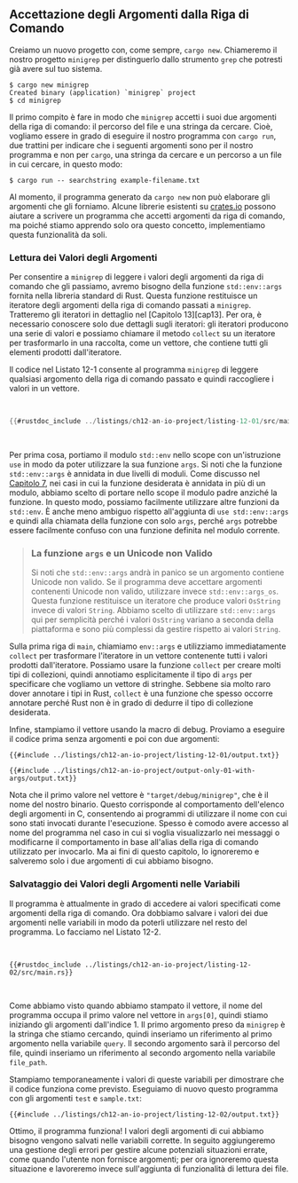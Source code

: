 ## Accettazione degli Argomenti dalla Riga di Comando

Creiamo un nuovo progetto con, come sempre, `cargo new`. Chiameremo il nostro progetto
`minigrep` per distinguerlo dallo strumento `grep` che potresti già avere
sul tuo sistema.

```console
$ cargo new minigrep
Created binary (application) `minigrep` project
$ cd minigrep
```

Il primo compito è fare in modo che `minigrep` accetti i suoi due argomenti della riga di comando: il
percorso del file e una stringa da cercare. Cioè, vogliamo essere in grado di eseguire il nostro
programma con `cargo run`, due trattini per indicare che i seguenti argomenti sono
per il nostro programma e non per `cargo`, una stringa da cercare e un percorso a
un file in cui cercare, in questo modo:

```console
$ cargo run -- searchstring example-filename.txt
```

Al momento, il programma generato da `cargo new` non può elaborare gli argomenti che
gli forniamo. Alcune librerie esistenti su [crates.io](https://crates.io/) possono aiutare
a scrivere un programma che accetti argomenti da riga di comando, ma poiché stiamo
apprendo solo ora questo concetto, implementiamo questa funzionalità da soli.

### Lettura dei Valori degli Argomenti

Per consentire a `minigrep` di leggere i valori degli argomenti da riga di comando che gli passiamo,
avremo bisogno della funzione `std::env::args` fornita nella libreria standard di Rust. Questa funzione restituisce un iteratore degli argomenti della riga di comando passati
a `minigrep`. Tratteremo gli iteratori in dettaglio nel [Capitolo 13][cap13]<!-- ignore
-->. Per ora, è necessario conoscere solo due dettagli sugli iteratori: gli iteratori
producono una serie di valori e possiamo chiamare il metodo `collect` su un iteratore
per trasformarlo in una raccolta, come un vettore, che contiene tutti gli elementi
prodotti dall'iteratore.

Il codice nel Listato 12-1 consente al programma `minigrep` di leggere qualsiasi argomento della riga di comando
passato e quindi raccogliere i valori in un vettore.

<Listing number="12-1" file-name="src/main.rs" caption="Raccolta degli argomenti della riga di comando in un vettore e loro stampa">

```rust
{{#rustdoc_include ../listings/ch12-an-io-project/listing-12-01/src/main.rs}}
```

</Listing>

Per prima cosa, portiamo il modulo `std::env` nello scope con un'istruzione `use` in modo da
poter utilizzare la sua funzione `args`. Si noti che la funzione `std::env::args` è
annidata in due livelli di moduli. Come discusso nel [Capitolo
7][ch7-idiomatic-use]<!-- ignore -->, nei casi in cui la funzione desiderata è
annidata in più di un modulo, abbiamo scelto di portare nello scope
il modulo padre anziché la funzione. In questo modo, possiamo facilmente utilizzare altre funzioni
da `std::env`. È anche meno ambiguo rispetto all'aggiunta di `use std::env::args` e
quindi alla chiamata della funzione con solo `args`, perché `args` potrebbe essere facilmente
confuso con una funzione definita nel modulo corrente.

> ### La funzione `args` e un Unicode non Valido
>
> Si noti che `std::env::args` andrà in panico se un argomento contiene Unicode non valido. Se il programma deve accettare argomenti contenenti Unicode non valido, utilizzare invece `std::env::args_os`. Questa funzione restituisce un iteratore
> che produce valori `OsString` invece di valori `String`. Abbiamo scelto di
> utilizzare `std::env::args` qui per semplicità perché i valori `OsString` variano a seconda della
> piattaforma e sono più complessi da gestire rispetto ai valori `String`.

Sulla prima riga di `main`, chiamiamo `env::args` e utilizziamo immediatamente
`collect` per trasformare l'iteratore in un vettore contenente tutti i valori prodotti
dall'iteratore. Possiamo usare la funzione `collect` per creare molti tipi di
collezioni, quindi annotiamo esplicitamente il tipo di `args` per specificare che
vogliamo un vettore di stringhe. Sebbene sia molto raro dover annotare i tipi in
Rust, `collect` è una funzione che spesso occorre annotare perché Rust
non è in grado di dedurre il tipo di collezione desiderata.

Infine, stampiamo il vettore usando la macro di debug. Proviamo a eseguire il codice
prima senza argomenti e poi con due argomenti:

```console
{{#include ../listings/ch12-an-io-project/listing-12-01/output.txt}}
```

```console
{{#include ../listings/ch12-an-io-project/output-only-01-with-args/output.txt}}
```

Nota che il primo valore nel vettore è `"target/debug/minigrep"`, che
è il nome del nostro binario. Questo corrisponde al comportamento dell'elenco degli argomenti in
C, consentendo ai programmi di utilizzare il nome con cui sono stati invocati durante l'esecuzione.
Spesso è comodo avere accesso al nome del programma nel caso in cui si voglia
visualizzarlo nei messaggi o modificarne il comportamento in base all'alias della riga di comando utilizzato per invocarlo. Ma ai fini di questo
capitolo, lo ignoreremo e salveremo solo i due argomenti di cui abbiamo bisogno.

### Salvataggio dei Valori degli Argomenti nelle Variabili

Il programma è attualmente in grado di accedere ai valori specificati come argomenti della riga di comando.
Ora dobbiamo salvare i valori dei due argomenti nelle variabili in modo da
poterli utilizzare nel resto del programma. Lo facciamo nel Listato
12-2.

<Listing number="12-2" file-name="src/main.rs" caption="Creazione di variabili per contenere l'argomento query e l'argomento percorso file">

```rust,should_panic,noplayground
{{#rustdoc_include ../listings/ch12-an-io-project/listing-12-02/src/main.rs}}
```

</Listing>

Come abbiamo visto quando abbiamo stampato il vettore, il nome del programma occupa il primo
valore nel vettore in `args[0]`, quindi stiamo iniziando gli argomenti dall'indice 1. Il
primo argomento preso da `minigrep` è la stringa che stiamo cercando, quindi inseriamo un
riferimento al primo argomento nella variabile `query`. Il secondo argomento
sarà il percorso del file, quindi inseriamo un riferimento al secondo argomento nella
variabile `file_path`.

Stampiamo temporaneamente i valori di queste variabili per dimostrare che il codice
funziona come previsto. Eseguiamo di nuovo questo programma con gli argomenti `test`
e `sample.txt`:

```console
{{#include ../listings/ch12-an-io-project/listing-12-02/output.txt}}
```

Ottimo, il programma funziona! I valori degli argomenti di cui abbiamo bisogno vengono
salvati nelle variabili corrette. In seguito aggiungeremo una gestione degli errori per gestire
alcune potenziali situazioni errate, come quando l'utente non fornisce
argomenti; per ora ignoreremo questa situazione e lavoreremo invece sull'aggiunta di funzionalità di lettura dei file.

[ch13]: ch13-00-functional-features.html
[ch7-idiomatic-use]: ch07-04-bringing-paths-into-scope-with-the-use-keyword.html#creare-percorsi-use-idiomatici
